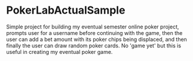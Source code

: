 # PokerLabActualSample
Simple project for building my eventual semester online poker project, prompts user for a username before continuing with the game, then the user can add a bet amount with its poker chips being displaced, and then finally the user can draw random poker cards. No 'game yet' but this is useful in creating my eventual poker game.

